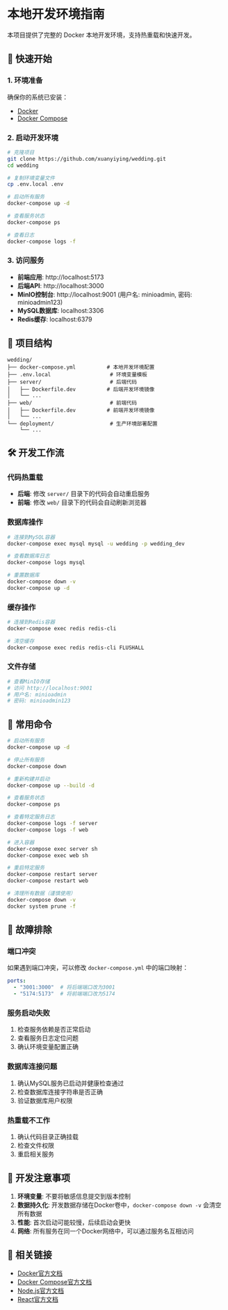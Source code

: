 # 本地开发环境指南

本项目提供了完整的 Docker 本地开发环境，支持热重载和快速开发。

## 🚀 快速开始

### 1. 环境准备

确保你的系统已安装：
- [Docker](https://www.docker.com/get-started)
- [Docker Compose](https://docs.docker.com/compose/install/)

### 2. 启动开发环境

```bash
# 克隆项目
git clone https://github.com/xuanyiying/wedding.git
cd wedding

# 复制环境变量文件
cp .env.local .env

# 启动所有服务
docker-compose up -d

# 查看服务状态
docker-compose ps

# 查看日志
docker-compose logs -f
```

### 3. 访问服务

- **前端应用**: http://localhost:5173
- **后端API**: http://localhost:3000
- **MinIO控制台**: http://localhost:9001 (用户名: minioadmin, 密码: minioadmin123)
- **MySQL数据库**: localhost:3306
- **Redis缓存**: localhost:6379

## 📁 项目结构

```
wedding/
├── docker-compose.yml          # 本地开发环境配置
├── .env.local                   # 环境变量模板
├── server/                      # 后端代码
│   ├── Dockerfile.dev          # 后端开发环境镜像
│   └── ...
├── web/                         # 前端代码
│   ├── Dockerfile.dev          # 前端开发环境镜像
│   └── ...
└── deployment/                  # 生产环境部署配置
    └── ...
```

## 🛠️ 开发工作流

### 代码热重载

- **后端**: 修改 `server/` 目录下的代码会自动重启服务
- **前端**: 修改 `web/` 目录下的代码会自动刷新浏览器

### 数据库操作

```bash
# 连接到MySQL容器
docker-compose exec mysql mysql -u wedding -p wedding_dev

# 查看数据库日志
docker-compose logs mysql

# 重置数据库
docker-compose down -v
docker-compose up -d
```

### 缓存操作

```bash
# 连接到Redis容器
docker-compose exec redis redis-cli

# 清空缓存
docker-compose exec redis redis-cli FLUSHALL
```

### 文件存储

```bash
# 查看MinIO存储
# 访问 http://localhost:9001
# 用户名: minioadmin
# 密码: minioadmin123
```

## 🔧 常用命令

```bash
# 启动所有服务
docker-compose up -d

# 停止所有服务
docker-compose down

# 重新构建并启动
docker-compose up --build -d

# 查看服务状态
docker-compose ps

# 查看特定服务日志
docker-compose logs -f server
docker-compose logs -f web

# 进入容器
docker-compose exec server sh
docker-compose exec web sh

# 重启特定服务
docker-compose restart server
docker-compose restart web

# 清理所有数据（谨慎使用）
docker-compose down -v
docker system prune -f
```

## 🐛 故障排除

### 端口冲突

如果遇到端口冲突，可以修改 `docker-compose.yml` 中的端口映射：

```yaml
ports:
  - "3001:3000"  # 将后端端口改为3001
  - "5174:5173"  # 将前端端口改为5174
```

### 服务启动失败

1. 检查服务依赖是否正常启动
2. 查看服务日志定位问题
3. 确认环境变量配置正确

### 数据库连接问题

1. 确认MySQL服务已启动并健康检查通过
2. 检查数据库连接字符串是否正确
3. 验证数据库用户权限

### 热重载不工作

1. 确认代码目录正确挂载
2. 检查文件权限
3. 重启相关服务

## 📝 开发注意事项

1. **环境变量**: 不要将敏感信息提交到版本控制
2. **数据持久化**: 开发数据存储在Docker卷中，`docker-compose down -v` 会清空所有数据
3. **性能**: 首次启动可能较慢，后续启动会更快
4. **网络**: 所有服务在同一个Docker网络中，可以通过服务名互相访问

## 🔗 相关链接

- [Docker官方文档](https://docs.docker.com/)
- [Docker Compose官方文档](https://docs.docker.com/compose/)
- [Node.js官方文档](https://nodejs.org/)
- [React官方文档](https://reactjs.org/)